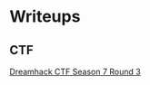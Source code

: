 # Writeups

## CTF
[Dreamhack CTF Season 7 Round 3](https://vodanh1903.github.io/archives/Dreamhack-CTF-Season-7-Round-3/)